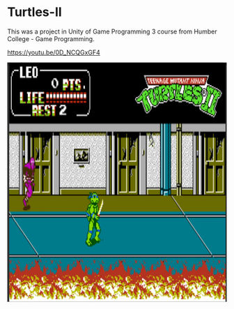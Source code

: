 # Turtles-II

This was a project in Unity of Game Programming 3 course from Humber College - Game Programming.

https://youtu.be/0D_NCQGxGF4

<img src="Turtles_II.png" width="800" height="550">
